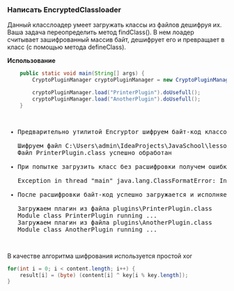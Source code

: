 ### Написать EncryptedClassloader 
Данный класслоадер умеет загружать классы из файлов дешифруя их. Ваша задача переопределить метод findClass(). В нем лоадер считывает зашифрованный массив байт, дешифрует его и превращает в класс (с помощью метода defineClass). 

**Использование**

```Java
    public static void main(String[] args) {
        CryptoPluginManager cryptoPluginManager = new CryptoPluginManager("plugins", "secretkey");

        cryptoPluginManager.load("PrinterPlugin").doUsefull();
        cryptoPluginManager.load("AnotherPlugin").doUsefull();
    }
```


<pre>
<ul>
<li>Предварительно утилитой Encryptor шифруем байт-код классов</li>
Шифруем файл C:\Users\admin\IdeaProjects\JavaSchool\lesson07\CryptoPluginManager\plugins\PrinterPlugin.class
Файл PrinterPlugin.class успешно обработан

<li>При попытке загрузить класс без расшифровки получем ошибку</li>
Exception in thread "main" java.lang.ClassFormatError: Incompatible magic value 3113998796 in class file AnotherPlugin

<li>После расшифровки байт-код успешно загружается и исполняется</li>
Загружаем плагин из файла plugins\PrinterPlugin.class
Module class PrinterPlugin running ...
Загружаем плагин из файла plugins\AnotherPlugin.class
Module class AnotherPlugin running ...
</ul>
</pre>

В качестве алгоритма шифрования используется простой xor
```Java
for(int i = 0; i < content.length; i++) {
    result[i] = (byte) (content[i] ^ key[i % key.length]);
}
```